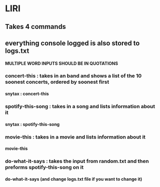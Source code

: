 # LIRI
## Takes 4 commands 
## everything console logged is also stored to logs.txt

#### MULTIPLE WORD INPUTS SHOULD BE IN QUOTATIONS

### concert-this : takes in an band and shows a list of the 10 soonest concerts, ordered by soonest first
#### snytax : concert-this <band>

### spotify-this-song : takes in a song and lists information about it
#### snytax : spotify-this-song <song>


### movie-this : takes in a movie and lists information about it
#### movie-this <movie>


### do-what-it-says : takes the input from random.txt and then preforms spotify-this-song on it
#### do-what-it-says      (and change logs.txt file if you want to change it)